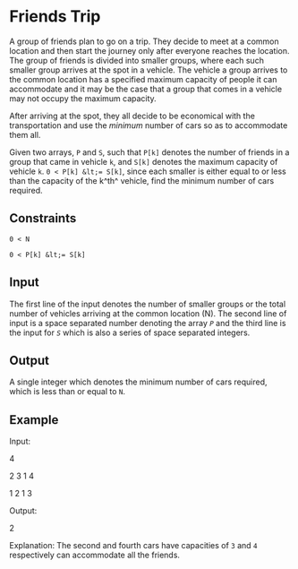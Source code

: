 # Friends Trip

A group of friends plan to go on a trip. They decide to meet at a common location and then start the journey only after everyone reaches the location. The group of friends is divided into smaller groups, where each such smaller group arrives at the spot in a vehicle. The vehicle a group arrives to the common location has a specified maximum capacity of people it can accommodate and it may be the case that a group that comes in a vehicle may not occupy the maximum capacity.

After arriving at the spot, they all decide to be economical with the transportation and use the *minimum* number of cars so as to accommodate them all.

Given two arrays, `P` and `S`, such that `P[k]` denotes the number of friends in a group that came in vehicle `k`, and `S[k]` denotes the maximum capacity of vehicle `k`. `0 < P[k] &lt;= S[k]`, since each smaller is either equal to or less than the capacity of the k^th^ vehicle, find the minimum number of cars required.

## Constraints
`0 < N`

`0 < P[k] &lt;= S[k]`

## Input
The first line of the input denotes the number of smaller groups or the total number of vehicles arriving at the common location (N). The second line of input is a space separated number denoting the array *`P`* and the third line is the input for *`S`* which is also a series of space separated integers.

## Output
A single integer which denotes the minimum number of cars required, which is less than or equal to `N`.

## Example
Input:

4

2 3 1 4

1 2 1 3


Output:

2

Explanation:
The second and fourth cars have capacities of `3` and `4` respectively can accommodate all the friends.
